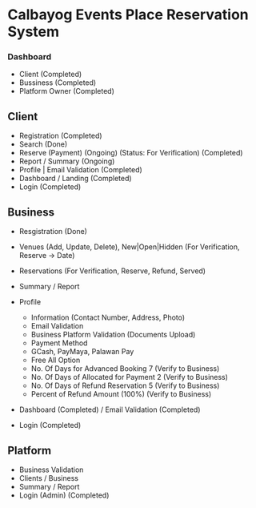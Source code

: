 # Calbayog Events Place Reservation System

### Dashboard
- Client (Completed)
- Bussiness (Completed)
- Platform Owner (Completed)

## Client
 - Registration (Completed)
 - Search (Done)
 - Reserve (Payment) (Ongoing) (Status: For Verification) (Completed)
 - Report / Summary (Ongoing)
 - Profile | Email Validation (Completed)
 - Dashboard / Landing (Completed)
 - Login (Completed)
 
 ## Business
 - Resgistration (Done)
 - Venues (Add, Update, Delete), New|Open|Hidden (For Verification, Reserve -> Date)
 - Reservations (For Verification, Reserve, Refund, Served)
 - Summary / Report
 - Profile
   - Information (Contact Number, Address, Photo)
   - Email Validation
   - Business Platform Validation (Documents Upload)
   - Payment Method
    - GCash, PayMaya, Palawan Pay
   - Free All Option
   - No. Of Days for Advanced Booking 7 (Verify to Business)
   - No. Of Days of Allocated for Payment 2 (Verify to Business)
   - No. Of Days of Refund Reservation 5 (Verify to Business)
   - Percent of Refund Amount (100%) (Verify to Business)
    
 - Dashboard (Completed) / Email Validation (Completed)
 - Login (Completed)
 
 ## Platform
 - Business Validation
 - Clients / Business
 - Summary / Report
 - Login (Admin) (Completed)
